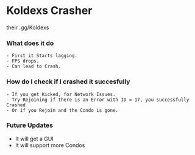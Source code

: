 # Koldexs Crasher 

their .gg/Koldexs

### What does it do

```
- First it Starts lagging.
- FPS drops.
- Can lead to Crash.
```

### How do I check if I crashed it succesfully

```
- If you get Kicked, for Network Issues.
- Try Rejoining if there is an Error with ID = 17, you successfully Crashed
- Or if you Rejoin and the Condo is gone.
```

### Future Updates

* It will get a GUI
* It will support more Condos
